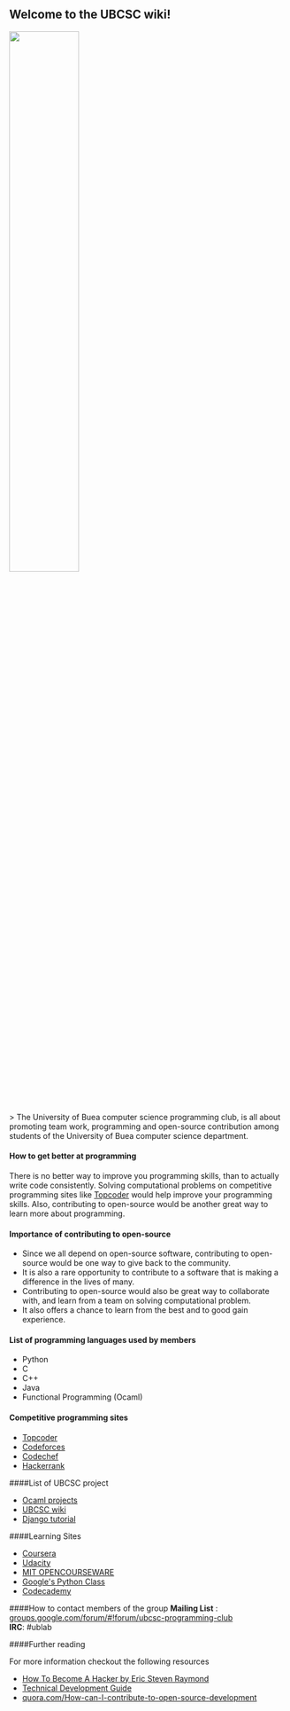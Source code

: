 ## Welcome to the UBCSC wiki!

<img src="https://github.com/ubcsc/ubcscwiki/blob/master/pics/image-20160524.jpg" width="50%">  
<br />
> 	The University of Buea computer science programming club, is all about promoting team work, programming and open-source contribution among students of the University of Buea computer science department. 

#### How to get better at programming

There is no better way to improve you programming skills, than to actually write code consistently. Solving computational problems on competitive programming sites like [Topcoder](https://www.topcoder.com) would help improve your programming skills. Also, contributing to open-source would be another great way to learn more about programming. 

#### Importance of contributing to open-source
- Since we all depend on open-source software, contributing to open-source would be one way to give back to the community.
- It is also a rare opportunity to contribute to a software that is making a difference in the lives of many.
- Contributing to open-source would also be great way to collaborate with, and learn from a team on solving computational problem.
- It also offers a chance to learn from the best and to good gain experience.
 
#### List of programming languages used by members
- Python
- C
- C++
- Java
- Functional Programming (Ocaml)

#### Competitive programming sites
- [Topcoder](https://www.topcoder.com)
- [Codeforces](http://codeforces.com/)
- [Codechef](https://www.codechef.com/)
- [Hackerrank](https://www.hackerrank.com/)

####List of UBCSC project 
- [Ocaml projects](https://github.com/ubcsc/ocaml-projects)
- [UBCSC wiki](https://github.com/ubcsc/ubcscwiki)
- [Django tutorial](https://github.com/ubcsc/django_tut)

####Learning Sites
- [Coursera](https://www.coursera.org/)
- [Udacity](https://www.udacity.com/)
- [MIT OPENCOURSEWARE](http://ocw.mit.edu/index.htm)
- [Google's Python Class ](https://developers.google.com/edu/python/)
- [Codecademy](https://www.codecademy.com/)


####How to contact members of the group
**Mailing List** : [groups.google.com/forum/#!forum/ubcsc-programming-club](https://groups.google.com/forum/#!forum/ubcsc-programming-club)  
**IRC**: #ublab

####Further reading  

For more information checkout the following resources

- [How To Become A Hacker by Eric Steven Raymond](http://www.catb.org/esr/faqs/hacker-howto.html)
- [ Technical Development Guide](https://www.google.com/about/careers/students/guide-to-technical-development.html)
- [quora.com/How-can-I-contribute-to-open-source-development](https://www.quora.com/How-can-I-contribute-to-open-source-development)